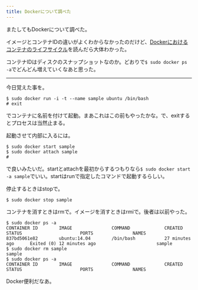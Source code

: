 ```yaml
---
title: Dockerについて調べた
---
```

またしてもDockerについて調べた。

イメージとコンテナIDの違いがよくわからなかったのだけど、[Dockerにおけるコンテナのライフサイクル](http://d.hatena.ne.jp/enakai00/20140628/1403933390)を読んだら大体わかった。

コンテナIDはディスクのスナップショットなのか。どおりで`$ sudo docker ps -a`でどんどん増えていくなあと思った。

---

今日覚えた事を。

```console
$ sudo docker run -i -t --name sample ubuntu /bin/bash
# exit
```

でコンテナに名前を付けて起動。まあこれはこの前もやったかな。で、exitするとプロセスは当然止まる。

起動させて内部に入るには。

```console
$ sudo docker start sample
$ sudo docker attach sample
#
```

で良いみたいだ。startとattachを最初からするつもりなら`$ sudo docker start -a sample`でいい。startはrunで指定したコマンドで起動するらしい。

停止するときはstopで。

```console
$ sudo docker stop sample
```

コンテナを消すときはrmで。イメージを消すときはrmiで。後者は以前やった。

```console
$ sudo docker ps -a
CONTAINER ID        IMAGE               COMMAND             CREATED             STATUS                      PORTS               NAMES
837bd5061e82        ubuntu:14.04        /bin/bash           27 minutes ago      Exited (0) 12 minutes ago                       sample
$ sudo docker rm sample
sample
$ sudo docker ps -a
CONTAINER ID        IMAGE               COMMAND             CREATED             STATUS                      PORTS               NAMES
```

Docker便利だなあ。

